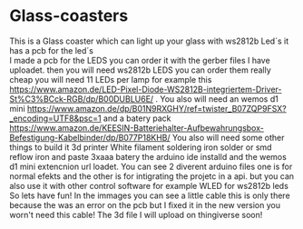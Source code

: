 # Glass-coasters
This is a Glass coaster which can light up your glass with ws2812b Led´s it has a pcb for the led´s  
I made a pcb for the LEDS you can order it with the gerber files I have uploadet.
then you will need ws2812b LEDS you can order them really cheap you will need 11 LEDs per lamp for example this https://www.amazon.de/LED-Pixel-Diode-WS2812B-integriertem-Driver-St%C3%BCck-RGB/dp/B00DUBLU6E/ .
You also will need an wemos d1 mini https://www.amazon.de/dp/B01N9RXGHY/ref=twister_B07ZQP9FSX?_encoding=UTF8&psc=1
and a batery pack https://www.amazon.de/KEESIN-Batteriehalter-Aufbewahrungsbox-Befestigung-Kabelbinder/dp/B077P18KHB/
You also will need some other things to build it
3d printer
White filament
soldering iron
solder or 
smd reflow iron and paste
3xaaa batery
the arduino ide installd and the wemos d1 mini extencnion url loadet.
You can see 2 diverent arduino files one is for normal efekts and the other is for intigrating the projetc in a api.
but you can also use it with other control software for example WLED for ws2812b leds 
So lets have fun!
In the immages you can see a little cable this is only there because the was an error on the pcb but I fixed it in the new version you worn't need this cable!
The 3d file I will upload on thingiverse soon!
